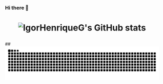 ### Hi there 👋


##

<h1 align="center">
  
![IgorHenriqueG's GitHub stats](https://github-readme-stats.vercel.app/api?username=IgorHenriqueG&show_icons=true&theme=radical)

</h1>
##

<img align="center" alt="snake eating my contributions" src="https://raw.githubusercontent.com/vinimanzano/vinimanzano/output/github-contribution-grid-snake-dark.svg">

